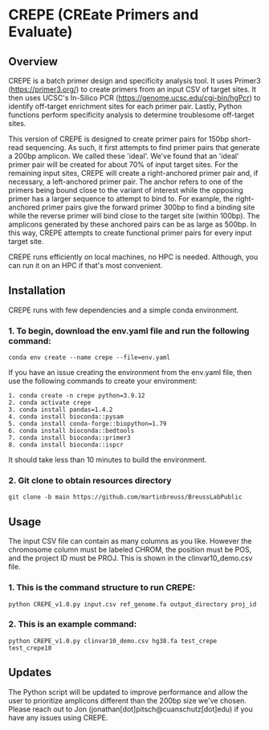 # CREPE (CREate Primers and Evaluate)

## Overview

CREPE is a batch primer design and specificity analysis tool. It uses Primer3 (https://primer3.org/) to create primers from an input CSV of target sites. It then uses UCSC's In-Silico PCR (https://genome.ucsc.edu/cgi-bin/hgPcr) to identify off-target enrichment sites for each primer pair. Lastly, Python functions perform specificity analysis to determine troublesome off-target sites. 

This version of CREPE is designed to create primer pairs for 150bp short-read sequencing. As such, it first attempts to find primer pairs that generate a 200bp amplicon. We called these 'ideal'. We've found that an 'ideal' primer pair will be created for about 70% of input target sites. For the remaining input sites, CREPE will create a right-anchored primer pair and, if necessary, a left-anchored primer pair. The anchor refers to one of the primers being bound close to the variant of interest while the opposing primer has a larger sequence to attempt to bind to. For example, the right-anchored primer pairs give the forward primer 300bp to find a binding site while the reverse primer will bind close to the target site (within 100bp). The amplicons generated by these anchored pairs can be as large as 500bp. In this way, CREPE attempts to create functional primer pairs for every input target site. 

CREPE runs efficiently on local machines, no HPC is needed. Although, you can run it on an HPC if that's most convenient. 

## Installation

CREPE runs with few dependencies and a simple conda environment.

### 1. To begin, download the env.yaml file and run the following command:

    conda env create --name crepe --file=env.yaml

If you have an issue creating the environment from the env.yaml file, then use the following commands to create your environment:

    1. conda create -n crepe python=3.9.12
    2. conda activate crepe
    3. conda install pandas=1.4.2
    4. conda install bioconda::pysam
    5. conda install conda-forge::biopython=1.79
    6. conda install bioconda::bedtools
    7. conda install bioconda::primer3
    8. conda install bioconda::ispcr
    

It should take less than 10 minutes to build the environment.

### 2. Git clone to obtain resources directory

    git clone -b main https://github.com/martinbreuss/BreussLabPublic

## Usage

The input CSV file can contain as many columns as you like. However the chromosome column must be labeled CHROM, the position must be POS, and the project ID must be PROJ. This is shown in the clinvar10_demo.csv file.

### 1. This is the command structure to run CREPE:

    python CREPE_v1.0.py input.csv ref_genome.fa output_directory proj_id

### 2. This is an example command:

    python CREPE_v1.0.py clinvar10_demo.csv hg38.fa test_crepe test_crepe10

## Updates

The Python script will be updated to improve performance and allow the user to prioritize amplicons different than the 200bp size we've chosen. Please reach out to Jon (jonathan[dot]pitsch@cuanschutz[dot]edu) if you have any issues using CREPE. 
